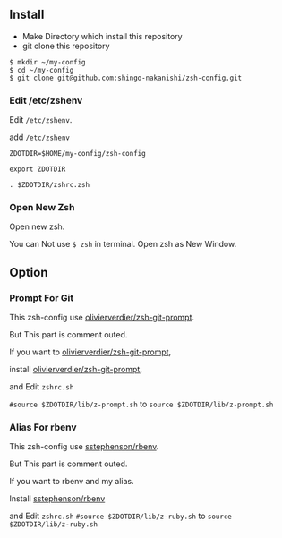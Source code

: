 ## Install

* Make Directory which install this repository
* git clone this repository

```
$ mkdir ~/my-config
$ cd ~/my-config
$ git clone git@github.com:shingo-nakanishi/zsh-config.git
```

### Edit /etc/zshenv
Edit `/etc/zshenv`.  

add `/etc/zshenv`
```
ZDOTDIR=$HOME/my-config/zsh-config

export ZDOTDIR

. $ZDOTDIR/zshrc.zsh
```

### Open New Zsh
Open new zsh.  

You can Not use `$ zsh` in terminal. Open zsh as New Window.



## Option
### Prompt For Git
This zsh-config use [olivierverdier/zsh-git-prompt](https://github.com/olivierverdier/zsh-git-prompt).  

But This part is comment outed.  

If you want to [olivierverdier/zsh-git-prompt](https://github.com/olivierverdier/zsh-git-prompt),  

install [olivierverdier/zsh-git-prompt](https://github.com/olivierverdier/zsh-git-prompt),  

and Edit `zshrc.sh`

`#source $ZDOTDIR/lib/z-prompt.sh` to `source $ZDOTDIR/lib/z-prompt.sh`

### Alias For rbenv
This zsh-config use [sstephenson/rbenv](https://github.com/sstephenson/rbenv).  

But This part is comment outed.  

If you want to rbenv and my alias.  

Install [sstephenson/rbenv](https://github.com/sstephenson/rbenv)  

and Edit `zshrc.sh`
`#source $ZDOTDIR/lib/z-ruby.sh` to `source $ZDOTDIR/lib/z-ruby.sh`

